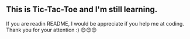 ## This is Tic-Tac-Toe and I'm still learning.

If you are readin README, I would be appreciate if you help me at coding. Thank you for your attention :) 😊😊😊
